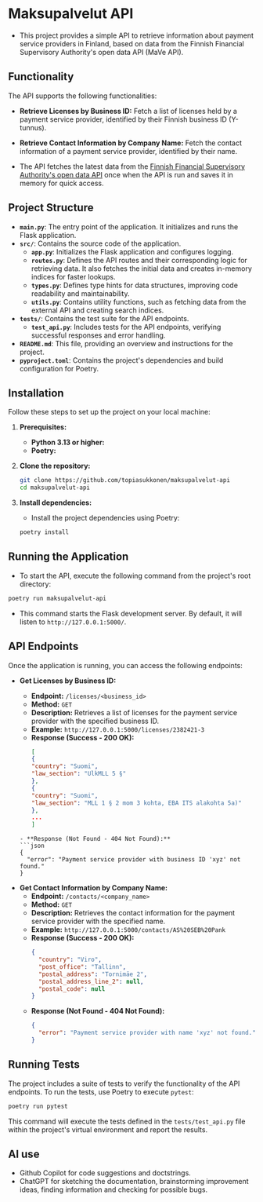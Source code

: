 # Maksupalvelut API

- This project provides a simple API to retrieve information about payment service providers in Finland, based on data from the Finnish Financial Supervisory Authority's open data API (MaVe API).

## Functionality

The API supports the following functionalities:

- **Retrieve Licenses by Business ID:** Fetch a list of licenses held by a payment service provider, identified by their Finnish business ID (Y-tunnus).
- **Retrieve Contact Information by Company Name:** Fetch the contact information of a payment service provider, identified by their name.

- The API fetches the latest data from the [Finnish Financial Supervisory Authority's open data API](http://api.boffsaopendata.fi/mave/api/v1/maksupalveluntarjoajat) once when the API is run and saves it in memory for quick access.

## Project Structure

- **`main.py`**: The entry point of the application. It initializes and runs the Flask application.
- **`src/`**: Contains the source code of the application.
  - **`app.py`**: Initializes the Flask application and configures logging.
  - **`routes.py`**: Defines the API routes and their corresponding logic for retrieving data. It also fetches the initial data and creates in-memory indices for faster lookups.
  - **`types.py`**: Defines type hints for data structures, improving code readability and maintainability.
  - **`utils.py`**: Contains utility functions, such as fetching data from the external API and creating search indices.
- **`tests/`**: Contains the test suite for the API endpoints.
  - **`test_api.py`**: Includes tests for the API endpoints, verifying successful responses and error handling.
- **`README.md`**: This file, providing an overview and instructions for the project.
- **`pyproject.toml`**: Contains the project's dependencies and build configuration for Poetry.

## Installation

Follow these steps to set up the project on your local machine:

1. **Prerequisites:**

   - **Python 3.13 or higher:**
   - **Poetry:**

2. **Clone the repository:**

   ```bash
   git clone https://github.com/topiasukkonen/maksupalvelut-api
   cd maksupalvelut-api
   ```

3. **Install dependencies:**

   - Install the project dependencies using Poetry:

   ```bash
   poetry install
   ```

## Running the Application

- To start the API, execute the following command from the project's root directory:

```bash
poetry run maksupalvelut-api
```

- This command starts the Flask development server. By default, it will listen to `http://127.0.0.1:5000/`.

## API Endpoints

Once the application is running, you can access the following endpoints:

- **Get Licenses by Business ID:**

  - **Endpoint:** `/licenses/<business_id>`
  - **Method:** `GET`
  - **Description:** Retrieves a list of licenses for the payment service provider with the specified business ID.
  - **Example:** `http://127.0.0.1:5000/licenses/2382421-3`
  - **Response (Success - 200 OK):**
    ```json
    [
    {
    "country": "Suomi",
    "law_section": "UlkMLL 5 §"
    },
    {
    "country": "Suomi",
    "law_section": "MLL 1 § 2 mom 3 kohta, EBA ITS alakohta 5a)"
    },
    ...
    ]

  ````
  - **Response (Not Found - 404 Not Found):**
  ```json
  {
    "error": "Payment service provider with business ID 'xyz' not found."
  }
  ````

* **Get Contact Information by Company Name:**
  - **Endpoint:** `/contacts/<company_name>`
  - **Method:** `GET`
  - **Description:** Retrieves the contact information for the payment service provider with the specified name.
  - **Example:** `http://127.0.0.1:5000/contacts/AS%20SEB%20Pank`
  - **Response (Success - 200 OK):**
    ```json
    {
      "country": "Viro",
      "post_office": "Tallinn",
      "postal_address": "Tornimäe 2",
      "postal_address_line_2": null,
      "postal_code": null
    }
    ```
  - **Response (Not Found - 404 Not Found):**
    ```json
    {
      "error": "Payment service provider with name 'xyz' not found."
    }
    ```

## Running Tests

The project includes a suite of tests to verify the functionality of the API endpoints. To run the tests, use Poetry to execute `pytest`:

```bash
poetry run pytest
```

This command will execute the tests defined in the `tests/test_api.py` file within the project's virtual environment and report the results.

## AI use

- Github Copilot for code suggestions and doctstrings.
- ChatGPT for sketching the documentation, brainstorming improvement ideas, finding information and checking for possible bugs.
